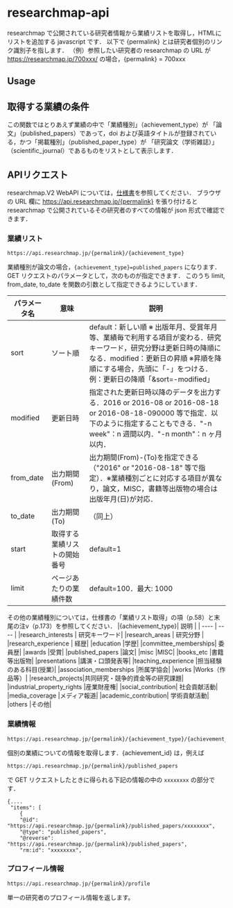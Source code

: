 # researchmap-api

researchmap で公開されている研究者情報から業績リストを取得し，HTMLにリストを追加する javascript です．
以下で  {permalink} とは研究者個別のリンク識別子を指します．
（例）参照したい研究者の researchmap の URL が https://researchmap.jp/700xxx/ の場合，{permalink} = 700xxx

## Usage


## 取得する業績の条件
この関数ではとりあえず業績の中で「業績種別」（achievement_type）が 「論文」（published_papers）であって，doi および英語タイトルが登録されている，かつ「掲載種別」（published_paper_type）が 「研究論文（学術雑誌）」（scientific_journal）であるものをリストとして表示します． 

## APIリクエスト
researchmap.V2 WebAPI については，[仕様書](https://researchmap.jp/public/organ/WebAPI)を参照してください．
ブラウザの URL 欄に https://api.researchmap.jp/{permalink} を張り付けると researchmap で公開されているその研究者のすべての情報が json 形式で確認できます．

### 業績リスト
```
https://api.researchmap.jp/{permalink}/{achievement_type}
```
業績種別が論文の場合，`{achievement_type}=published_papers` になります．
GET リクエストのパラメータとして，次のものが指定できます．
このうち limit, from_date, to_date を関数の引数として指定できるようにしています．

| パラメータ名 | 意味 | 説明 |
| ---- | ---- | ---- |
| sort | ソート順 | default：新しい順 ※ 出版年月、受賞年月等、業績毎で利用する項目が変わる．研究キーワード，研究分野は更新日時の降順になる．modified：更新日の昇順 ※昇順を降順にする場合，先頭に「-」をつける．例：更新日の降順「&sort=-modified」|
| modified | 更新日時 |指定された更新日時以降のデータを出力する．2016 or 2016-08 or 2016-08-18 or 2016-08-18-090000 等で指定．以下のように指定することもできる．"-n week"：n 週間以内．"-n month"：n ヶ月以内．|
|from_date | 出力期間(From) | 出力期間(From)-(To)を指定できる（"2016" or "2016-08-18" 等で指定）．※業績種別ごとに対応する項目が異なり，論文，MISC，書籍等出版物の場合は出版年月(日)が対応．|
|to_date | 出力期間(To) | （同上）|
|start | 取得する業績リストの開始番号 | default=1 |
|limit | ページあたりの業績件数 | default=100．最大: 1000|


その他の業績種別については，仕様書の「業績リスト取得」の項（p.58）と末尾の注v（p.173）を参照してください．
|{achievement_type}| 説明 |
| ---- | ---- |
|research_interests | 研究キーワード|
|research_areas | 研究分野 |
|research_experience | 経歴|
|education |学歴|
|committee_memberships| 委員歴|
|awards |受賞|
|published_papers |論文|
|misc |MISC|
|books_etc |書籍等出版物|
|presentations |講演・口頭発表等|
|teaching_experience |担当経験のある科目(授業)|
|association_memberships |所属学協会|
|works |Works（作品等）|
|research_projects|共同研究・競争的資金等の研究課題|
|industrial_property_rights |産業財産権|
|social_contribution| 社会貢献活動|
|media_coverage |メディア報道|
|academic_contribution| 学術貢献活動|
|others |その他|

### 業績情報
```
https://api.researchmap.jp/{permalink}/{achievement_type}/{achievement_id}
```
個別の業績についての情報を取得します．{achievement_id} は，例えば
```
https://api.researchmap.jp/{permalink}/published_papers
```
で GET リクエストしたときに得られる下記の情報の中の `xxxxxxxx` の部分です．
```
{....
 "items": [
    {
    "@id": "https://api.researchmap.jp/{permalink}/published_papers/xxxxxxxx",
    "@type": "published_papers",
    "@reverse": "https://api.researchmap.jp/{permalink}/published_papers",
    "rm:id": "xxxxxxxx",
```

### プロフィール情報
```
https://api.researchmap.jp/{permalink}/profile
```
単一の研究者のプロフィール情報を返します。


